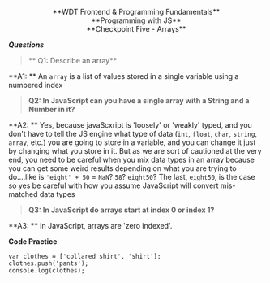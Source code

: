 <p style="text-align: center">**WDT Frontend & Programming Fundamentals**<br>
**Programming with JS**<br>
**Checkpoint Five - Arrays**</p>

**_Questions_**
> ** Q1:  Describe an array**

**A1: ** An `array` is a list of values stored in a single variable using a numbered index

> **Q2: In JavaScript can you have a single array with a String and a Number in it?**

**A2: ** Yes, because javaScxript is 'loosely' or 'weakly' typed, and you don't have to tell the JS engine what type of data (`int`, `float`, `char`, `string`, `array`, etc.) you are going to store in a variable, and you can change it just by changing what you store in it. But as we are sort of cautioned at the very end, you need to be careful when you mix data types in an array because you can get some weird results depending on what you are trying to do....like is `'eight' + 50` = `NaN`? `58`? `eight50`? The last, `eight50`, is the case so yes be careful with how you assume JavaScript will convert mis-matched data types

> **Q3:  In JavaScript do arrays start at index 0 or index 1?**

**A3: ** In JavaScript, arrays are 'zero indexed'.

**Code Practice**

```
var clothes = ['collared shirt', 'shirt'];
clothes.push('pants');
console.log(clothes);
```
